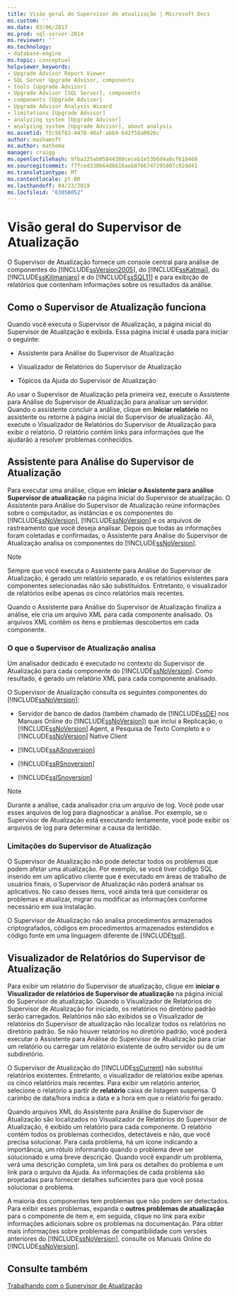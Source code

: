```yaml
---
title: Visão geral do Supervisor de atualização | Microsoft Docs
ms.custom: ''
ms.date: 03/06/2017
ms.prod: sql-server-2014
ms.reviewer: ''
ms.technology:
- database-engine
ms.topic: conceptual
helpviewer_keywords:
- Upgrade Advisor Report Viewer
- SQL Server Upgrade Advisor, components
- tools [Upgrade Advisor]
- Upgrade Advisor [SQL Server], components
- components [Upgrade Advisor]
- Upgrade Advisor Analysis Wizard
- limitations [Upgrade Advisor]
- analyzing system [Upgrade Advisor]
- analyzing system [Upgrade Advisor], about analysis
ms.assetid: f5c56f63-4478-40af-abb9-642f58a0026c
author: mashamsft
ms.author: mathoma
manager: craigg
ms.openlocfilehash: 9fba325ab05844388ceceb1e53b6d4a8cf618468
ms.sourcegitcommit: f7fced330b64d6616aeb8766747295807c92dd41
ms.translationtype: MT
ms.contentlocale: pt-BR
ms.lasthandoff: 04/23/2019
ms.locfileid: "63058052"
---
```

# <a name="upgrade-advisor-overview"></a>Visão geral do Supervisor de Atualização
  O Supervisor de Atualização fornece um console central para análise de componentes do [!INCLUDE[ssVersion2005](../../includes/ssversion2005-md.md)], do [!INCLUDE[ssKatmai](../../includes/sskatmai-md.md)], do [!INCLUDE[ssKilimanjaro](../../includes/sskilimanjaro-md.md)] e do [!INCLUDE[ssSQL11](../../includes/sssql11-md.md)] e para exibição de relatórios que contenham informações sobre os resultados da análise.  
  
## <a name="how-upgrade-advisor-works"></a>Como o Supervisor de Atualização funciona  
 Quando você executa o Supervisor de Atualização, a página inicial do Supervisor de Atualização é exibida. Essa página inicial é usada para iniciar o seguinte:  
  
-   Assistente para Análise do Supervisor de Atualização  
  
-   Visualizador de Relatórios do Supervisor de Atualização  
  
-   Tópicos da Ajuda do Supervisor de Atualização  
  
 Ao usar o Supervisor de Atualização pela primeira vez, execute o Assistente para Análise do Supervisor de Atualização para analisar um servidor. Quando o assistente concluir a análise, clique em **Iniciar relatório** no assistente ou retorne à página inicial do Supervisor de atualização. Ali, execute o Visualizador de Relatórios do Supervisor de Atualização para exibir o relatório. O relatório contém links para informações que lhe ajudarão a resolver problemas conhecidos.  
  
## <a name="upgrade-advisor-analysis-wizard"></a>Assistente para Análise do Supervisor de Atualização  
 Para executar uma análise, clique em **iniciar o Assistente para análise Supervisor de atualização** na página inicial do Supervisor de atualização. O Assistente para Análise do Supervisor de Atualização reúne informações sobre o computador, as instâncias e os componentes do [!INCLUDE[ssNoVersion](../../includes/ssnoversion-md.md)], [!INCLUDE[ssNoVersion](../../includes/ssnoversion-md.md)] e os arquivos de rastreamento que você deseja analisar. Depois que todas as informações foram coletadas e confirmadas, o Assistente para Análise do Supervisor de Atualização analisa os componentes do [!INCLUDE[ssNoVersion](../../includes/ssnoversion-md.md)].  
  
> [!NOTE]  
>  Sempre que você executa o Assistente para Análise do Supervisor de Atualização, é gerado um relatório separado, e os relatórios existentes para componentes selecionadas não são substituídos. Entretanto, o visualizador de relatórios exibe apenas os cinco relatórios mais recentes.  
  
 Quando o Assistente para Análise do Supervisor de Atualização finaliza a análise, ele cria um arquivo XML para cada componente analisado. Os arquivos XML contêm os itens e problemas descobertos em cada componente.  
  
### <a name="what-upgrade-advisor-analyzes"></a>O que o Supervisor de Atualização analisa  
 Um analisador dedicado é executado no contexto do Supervisor de Atualização para cada componente do [!INCLUDE[ssNoVersion](../../includes/ssnoversion-md.md)]. Como resultado, é gerado um relatório XML para cada componente analisado.  
  
 O Supervisor de Atualização consulta os seguintes componentes do [!INCLUDE[ssNoVersion](../../includes/ssnoversion-md.md)]:  
  
-   Servidor de banco de dados (também chamado de [!INCLUDE[ssDE](../../includes/ssde-md.md)] nos Manuais Online do [!INCLUDE[ssNoVersion](../../includes/ssnoversion-md.md)]) que inclui a Replicação, o [!INCLUDE[ssNoVersion](../../includes/ssnoversion-md.md)] Agent, a Pesquisa de Texto Completo e o [!INCLUDE[ssNoVersion](../../includes/ssnoversion-md.md)] Native Client  
  
-   [!INCLUDE[ssASnoversion](../../includes/ssasnoversion-md.md)]  
  
-   [!INCLUDE[ssRSnoversion](../../includes/ssrsnoversion-md.md)]  
  
-   [!INCLUDE[ssISnoversion](../../includes/ssisnoversion-md.md)]  
  
> [!NOTE]  
>  Durante a análise, cada analisador cria um arquivo de log. Você pode usar esses arquivos de log para diagnosticar a análise. Por exemplo, se o Supervisor de Atualização está executando lentamente, você pode exibir os arquivos de log para determinar a causa da lentidão.  
  
### <a name="upgrade-advisor-limitations"></a>Limitações do Supervisor de Atualização  
 O Supervisor de Atualização não pode detectar todos os problemas que podem afetar uma atualização. Por exemplo, se você tiver código SQL inserido em um aplicativo cliente que é executado em áreas de trabalho de usuários finais, o Supervisor de Atualização não poderá analisar os aplicativos. No caso desses itens, você ainda terá que considerar os problemas e atualizar, migrar ou modificar as informações conforme necessário em sua instalação.  
  
 O Supervisor de Atualização não analisa procedimentos armazenados criptografados, códigos em procedimentos armazenados estendidos e código fonte em uma linguagem diferente de [!INCLUDE[tsql](../../includes/tsql-md.md)].  
  
## <a name="upgrade-advisor-report-viewer"></a>Visualizador de Relatórios do Supervisor de Atualização  
 Para exibir um relatório do Supervisor de atualização, clique em **iniciar o Visualizador de relatórios de Supervisor de atualização** na página inicial do Supervisor de atualização. Quando o Visualizador de Relatórios do Supervisor de Atualização for iniciado, os relatórios no diretório padrão serão carregados. Relatórios não são exibidos se o Visualizador de relatórios do Supervisor de atualização não localizar todos os relatórios no diretório padrão. Se não houver relatórios no diretório padrão, você poderá executar o Assistente para Análise do Supervisor de Atualização para criar um relatório ou carregar um relatório existente de outro servidor ou de um subdiretório.  
  
 O Supervisor de Atualização do [!INCLUDE[ssCurrent](../../includes/sscurrent-md.md)] não substitui relatórios existentes. Entretanto, o visualizador de relatórios exibe apenas os cinco relatórios mais recentes. Para exibir um relatório anterior, selecione o relatório a partir de **relatório** caixa de listagem suspensa. O carimbo de data/hora indica a data e a hora em que o relatório foi gerado.  
  
 Quando arquivos XML do Assistente para Análise do Supervisor de Atualização são localizados no Visualizador de Relatórios do Supervisor de Atualização, é exibido um relatório para cada componente. O relatório contém todos os problemas conhecidos, detectáveis e não, que você precisa solucionar. Para cada problema, há um ícone indicando a importância, um rótulo informando quando o problema deve ser solucionado e uma breve descrição. Quando você expandir um problema, verá uma descrição completa, um link para os detalhes do problema e um link para o arquivo da Ajuda. As informações de cada problema são projetadas para fornecer detalhes suficientes para que você possa solucionar o problema.  
  
 A maioria dos componentes tem problemas que não podem ser detectados. Para exibir esses problemas, expanda o **outros problemas de atualização** para o componente de item e, em seguida, clique no link para exibir informações adicionais sobre os problemas na documentação. Para obter mais informações sobre problemas de compatibilidade com versões anteriores do [!INCLUDE[ssNoVersion](../../includes/ssnoversion-md.md)], consulte os Manuais Online do [!INCLUDE[ssNoVersion](../../includes/ssnoversion-md.md)].  
  
## <a name="see-also"></a>Consulte também  
 [Trabalhando com o Supervisor de Atualização](../../../2014/sql-server/install/working-with-upgrade-advisor.md)  
  
  
